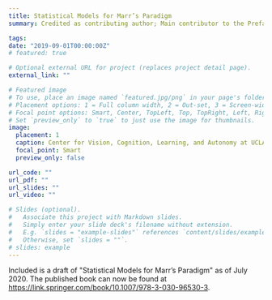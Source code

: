 ```yaml
---
title: Statistical Models for Marr’s Paradigm
summary: Credited as contributing author; Main contributor to the Preface, Introduction, and Chapters 1 and 2 of this book authored by Dr. Song-Chun Zhu and my advisor Dr. Ying Nian Wu

tags:
date: "2019-09-01T00:00:00Z"
# featured: true

# Optional external URL for project (replaces project detail page).
external_link: ""

# Featured image
# To use, place an image named `featured.jpg/png` in your page's folder.
# Placement options: 1 = Full column width, 2 = Out-set, 3 = Screen-width
# Focal point options: Smart, Center, TopLeft, Top, TopRight, Left, Right, BottomLeft, Bottom, BottomRight
# Set `preview_only` to `true` to just use the image for thumbnails.
image:
  placement: 1
  caption: Center for Vision, Cognition, Learning, and Autonomy at UCLA
  focal_point: Smart
  preview_only: false

url_code: ""
url_pdf: ""
url_slides: ""
url_video: ""

# Slides (optional).
#   Associate this project with Markdown slides.
#   Simply enter your slide deck's filename without extension.
#   E.g. `slides = "example-slides"` references `content/slides/example-slides.md`.
#   Otherwise, set `slides = ""`.
# slides: example
---
```

Included is a draft of "Statistical Models for Marr’s Paradigm" as of July 2020. The published book can now be found at https://link.springer.com/book/10.1007/978-3-030-96530-3.
